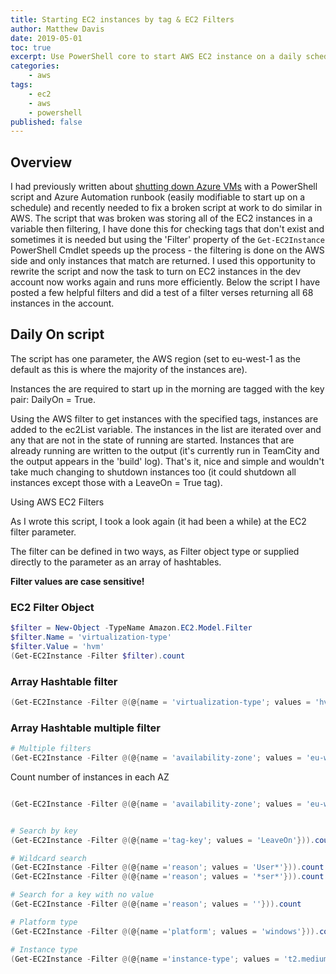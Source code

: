 ```yaml
---
title: Starting EC2 instances by tag & EC2 Filters
author: Matthew Davis
date: 2019-05-01
toc: true
excerpt: Use PowerShell core to start AWS EC2 instance on a daily schedule and useful EC2 filters for PowerShell
categories:
    - aws
tags:
    - ec2
    - aws
    - powershell
published: false
---
```


## Overview

I had previously written about [shutting down Azure VMs] with a PowerShell script and Azure Automation runbook (easily modifiable to start up on a schedule) and recently needed to fix a broken script at work to do similar in AWS.
The script that was broken was storing all of the EC2 instances in a variable then filtering, I have done this for checking tags that don't exist and sometimes it is needed but using the 'Filter' property of the ```Get-EC2Instance``` PowerShell Cmdlet speeds up the process - the filtering is done on the AWS side and only instances that match are returned.
I used this opportunity to rewrite the script and now the task to turn on EC2 instances in the dev account now works again and runs more efficiently. Below the script I have posted a few helpful filters and did a test of a filter verses returning all 68 instances in the account.

## Daily On script

The script has one parameter, the AWS region (set to eu-west-1 as the default as this is where the majority of the instances are).

Instances the are required to start up in the morning are tagged with the key pair: DailyOn = True.

Using the AWS filter to get instances with the specified tags, instances are added to the ec2List variable.
The instances in the list are iterated over and any that are not in the state of running are started. Instances that are already running are written to the output (it's currently run in TeamCity and the output appears in the 'build' log).
That's it, nice and simple and wouldn't take much changing to shutdown instances too (it could shutdown all instances except those with a LeaveOn = True tag).

<script src="https://gist.github.com/MatthewJDavis/ed1f0a99c933bfa28ffbea49d2c6023c.js"></script>

Using AWS EC2 Filters

As I wrote this script, I took a look again (it had been a while) at the EC2 filter parameter.

The filter can be defined in two ways, as Filter object type or supplied directly to the parameter as an array of hashtables.

**Filter values are case sensitive!**

### EC2 Filter Object

```powershell
$filter = New-Object -TypeName Amazon.EC2.Model.Filter
$filter.Name = 'virtualization-type'
$filter.Value = 'hvm'
(Get-EC2Instance -Filter $filter).count
```

### Array Hashtable filter

```powershell
(Get-EC2Instance -Filter @(@{name = 'virtualization-type'; values = 'hvm' })).count
```

### Array Hashtable multiple filter

```powershell
# Multiple filters
(Get-EC2Instance -Filter @(@{name = 'availability-zone'; values = 'eu-west-1b' },@{name ='tag:DailyOn'; values = 'True'})).count
```

Count number of instances in each AZ

```powershell

(Get-EC2Instance -Filter @(@{name = 'availability-zone'; values = 'eu-west-1a' })).count


# Search by key
(Get-EC2Instance -Filter @(@{name ='tag-key'; values = 'LeaveOn'})).count

# Wildcard search
(Get-EC2Instance -Filter @(@{name ='reason'; values = 'User*'})).count
(Get-EC2Instance -Filter @(@{name ='reason'; values = '*ser*'})).count

# Search for a key with no value
(Get-EC2Instance -Filter @(@{name ='reason'; values = ''})).count

# Platform type 
(Get-EC2Instance -Filter @(@{name ='platform'; values = 'windows'})).count

# Instance type
(Get-EC2Instance -Filter @(@{name ='instance-type'; values = 't2.medium'})).count
```

[shutting down Azure VMs]: https://matthewdavis111.com/azure/azure-auto-stop-vm-with-tag/